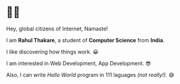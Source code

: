 <!--
**bantya/bantya** is a ✨ _special_ ✨ repository because its `README.md` (this file) appears on your GitHub profile.

Here are some ideas to get you started:

- 🔭 I’m currently working on ...
- 🌱 I’m currently learning ...
- 👯 I’m looking to collaborate on ...
- 🤔 I’m looking for help with ...
- 💬 Ask me about ...
- 📫 How to reach me: ...
- 😄 Pronouns: ...
- ⚡ Fun fact: ...
-->

# 🙏🏼

Hey, global citizens of Internet, Namaste!

I am **Rahul Thakare**, a student of **Computer Science** from **India**.

I like discovering how things work. 😀

I am interested in Web Development, App Development. 😎

Also, I can write _Hello World_ program in 111 laguages _(not really!)_. 😅
